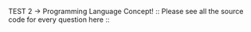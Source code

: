 TEST 2 -> Programming Language Concept! 
:: Please see all the source code for every question here ::
